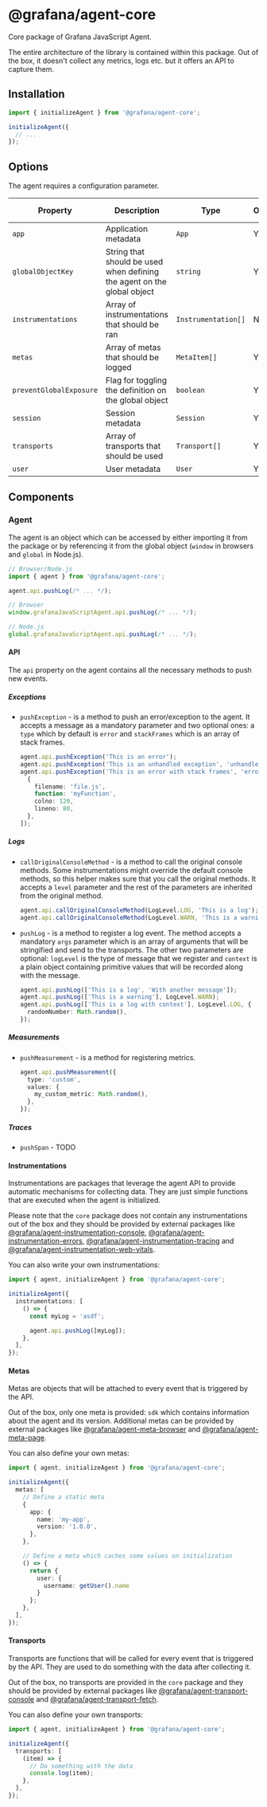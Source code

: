 # @grafana/agent-core

Core package of Grafana JavaScript Agent.

The entire architecture of the library is contained within this package. Out of the box, it doesn't collect any metrics,
logs etc. but it offers an API to capture them.

## Installation

```ts
import { initializeAgent } from '@grafana/agent-core';

initializeAgent({
  // ...
});
```

## Options

The agent requires a configuration parameter.

| Property                | Description                                                             | Type                | Optional | Default Value            |
| ----------------------- | ----------------------------------------------------------------------- | ------------------- | -------- | ------------------------ |
| `app`                   | Application metadata                                                    | `App`               | Y        | `undefined`              |
| `globalObjectKey`       | String that should be used when defining the agent on the global object | `string`            | Y        | `grafanaAgent`           |
| `instrumentations`      | Array of instrumentations that should be ran                            | `Instrumentation[]` | N        | `[]`                     |
| `metas`                 | Array of metas that should be logged                                    | `MetaItem[]`        | Y        | `[]`                     |
| `preventGlobalExposure` | Flag for toggling the definition on the global object                   | `boolean`           | Y        | `false`                  |
| `session`               | Session metadata                                                        | `Session`           | Y        | `undefined`              |
| `transports`            | Array of transports that should be used                                 | `Transport[]`       | Y        | `[]`                     |
| `user`                  | User metadata                                                           | `User`              | Y        | `undefined`              |

## Components

### Agent

The agent is an object which can be accessed by either importing it from the package or by referencing it from the
global object (`window` in browsers and `global` in Node.js).

```ts
// Browser/Node.js
import { agent } from '@grafana/agent-core';

agent.api.pushLog(/* ... */);

// Browser
window.grafanaJavaScriptAgent.api.pushLog(/* ... */);

// Node.js
global.grafanaJavaScriptAgent.api.pushLog(/* ... */);
```

#### API

The `api` property on the agent contains all the necessary methods to push new events.

##### Exceptions

- `pushException` - is a method to push an error/exception to the agent. It accepts a message as a mandatory parameter
  and two optional ones: a `type` which by default is `error` and `stackFrames` which is an array of stack frames.

  ```ts
  agent.api.pushException('This is an error');
  agent.api.pushException('This is an unhandled exception', 'unhandledException');
  agent.api.pushException('This is an error with stack frames', 'error', [
    {
      filename: 'file.js',
      function: 'myFunction',
      colno: 120,
      lineno: 80,
    },
  ]);
  ```

##### Logs

- `callOriginalConsoleMethod` - is a method to call the original console methods. Some instrumentations might override
  the default console methods, so this helper makes sure that you call the original methods. It accepts a `level`
  parameter and the rest of the parameters are inherited from the original method.

  ```ts
  agent.api.callOriginalConsoleMethod(LogLevel.LOG, 'This is a log');
  agent.api.callOriginalConsoleMethod(LogLevel.WARN, 'This is a warning');
  ```

- `pushLog` - is a method to register a log event. The method accepts a mandatory `args` parameter which is an array of
  arguments that will be stringified and send to the transports. The other two parameters are optional: `logLevel` is
  the type of message that we register and `context` is a plain object containing primitive values that will be
  recorded along with the message.

  ```ts
  agent.api.pushLog(['This is a log', 'With another message']);
  agent.api.pushLog(['This is a warning'], LogLevel.WARN);
  agent.api.pushLog(['This is a log with context'], LogLevel.LOG, {
    randomNumber: Math.random(),
  });
  ```

##### Measurements

- `pushMeasurement` - is a method for registering metrics.

  ```ts
  agent.api.pushMeasurement({
    type: 'custom',
    values: {
      my_custom_metric: Math.random(),
    },
  });
  ```

##### Traces

- `pushSpan` - TODO

#### Instrumentations

Instrumentations are packages that leverage the agent API to provide automatic mechanisms for collecting data. They are
just simple functions that are executed when the agent is initialized.

Please note that the `core` package does not contain any instrumentations out of the box and they should be provided by
external packages like [@grafana/agent-instrumentation-console](https://github.com/grafana/grafana-javascript-agent/tree/main/packages/instrumentation-console),
[@grafana/agent-instrumentation-errors](https://github.com/grafana/grafana-javascript-agent/tree/main/packages/instrumentation-errors),
[@grafana/agent-instrumentation-tracing](https://github.com/grafana/grafana-javascript-agent/tree/main/packages/instrumentation-tracing)
and [@grafana/agent-instrumentation-web-vitals](https://github.com/grafana/grafana-javascript-agent/tree/main/packages/instrumentation-web-vitals).

You can also write your own instrumentations:

```ts
import { agent, initializeAgent } from '@grafana/agent-core';

initializeAgent({
  instrumentations: [
    () => {
      const myLog = 'asdf';

      agent.api.pushLog([myLog]);
    },
  ],
});
```

#### Metas

Metas are objects that will be attached to every event that is triggered by the API.

Out of the box, only one meta is provided: `sdk` which contains information about the agent and its version. Additional
metas can be provided by external packages like [@grafana/agent-meta-browser](https://github.com/grafana/grafana-javascript-agent/tree/main/packages/meta-browser)
and [@grafana/agent-meta-page](https://github.com/grafana/grafana-javascript-agent/tree/main/packages/meta-page).

You can also define your own metas:

```ts
import { agent, initializeAgent } from '@grafana/agent-core';

initializeAgent({
  metas: [
    // Define a static meta
    {
      app: {
        name: 'my-app',
        version: '1.0.0',
      },
    },

    // Define a meta which caches some values on initialization
    () => {
      return {
        user: {
          username: getUser().name
        }
      };
    },
  ],
});
```

#### Transports

Transports are functions that will be called for every event that is triggered by the API. They are used to do
something with the data after collecting it.

Out of the box, no transports are provided in the `core` package and they should be provided by external packages like
[@grafana/agent-transport-console](https://github.com/grafana/grafana-javascript-agent/tree/main/packages/transport-console)
and [@grafana/agent-transport-fetch](https://github.com/grafana/grafana-javascript-agent/tree/main/packages/transport-fetch).

You can also define your own transports:

```ts
import { agent, initializeAgent } from '@grafana/agent-core';

initializeAgent({
  transports: [
    (item) => {
      // Do something with the data
      console.log(item);
    },
  ],
});
```
